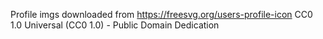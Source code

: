 Profile imgs downloaded from https://freesvg.org/users-profile-icon
CC0 1.0 Universal (CC0 1.0) - Public Domain Dedication
